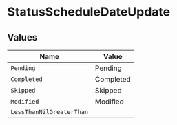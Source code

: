 # StatusScheduleDateUpdate


## Values

| Name                     | Value                    |
| ------------------------ | ------------------------ |
| `Pending`                | Pending                  |
| `Completed`              | Completed                |
| `Skipped`                | Skipped                  |
| `Modified`               | Modified                 |
| `LessThanNilGreaterThan` | <nil>                    |